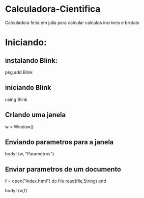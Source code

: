 # Calculadora-Cientifica
Calculadora feita em julia para calcular calculos incriveis e brutais


# Iniciando:

## instalando Blink:

pkg.add Blink

## iniciando Blink

using Blink

## Criando uma janela 

w = Window()

## Enviando parametros para a janela 

body! (w, "Parametros")

## Enviar parametros de um documento

f = open("index.html") do file 
       read(file,String)
       end

body! (w,f)